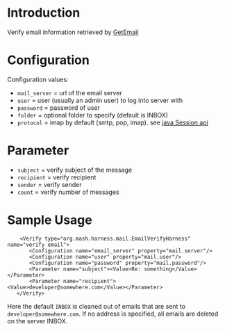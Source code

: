 # Introduction #

Verify email information retrieved by [GetEmail](GetIMAPEmail.md)

# Configuration #
Configuration values:
  * `mail_server` = url of the email server
  * `user` = user (usually an admin user) to log into server with
  * `password` = password of user
  * `folder` = optional folder to specify (default is INBOX)
  * `protocol` = imap by default (smtp, pop, imap).  see [java Session api](http://docs.oracle.com/javaee/5/api/javax/mail/Session.html)

# Parameter #
  * `subject` = verify subject of the message
  * `recipient` = verify recipient
  * `sender` = verify sender
  * `count` = verify number of messages

# Sample Usage #
```
    <Verify type="org.mash.harness.mail.EmailVerifyHarness" name="verify email">
       <Configuration name="email_server" property="mail.server"/>
       <Configuration name="user" property="mail.user"/>
       <Configuration name="password" property="mail.password"/>
       <Parameter name="subject"><Value>Re: something</Value></Parameter>
       <Parameter name="recipient"><Value>developer@somewhere.com</Value></Parameter>
   </Verify>
```

Here the default `INBOX` is cleaned out of emails that are sent to `developer@somewhere.com`. 
If no address is specified, all emails are deleted on the server INBOX.
